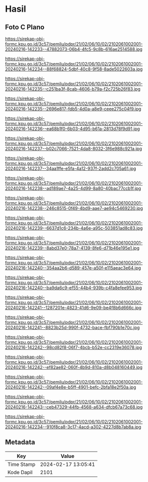 # Hasil

## Foto C Plano

https://sirekap-obj-formc.kpu.go.id/3c57/pemilu/pdpr/21/02/06/10/02/2102061002001-20240216-142233--47882073-06b4-4fc5-9c8b-616ae2514588.jpg

https://sirekap-obj-formc.kpu.go.id/3c57/pemilu/pdpr/21/02/06/10/02/2102061002001-20240216-142234--88f68824-5dbf-40c8-9f58-8ade5022603a.jpg

https://sirekap-obj-formc.kpu.go.id/3c57/pemilu/pdpr/21/02/06/10/02/2102061002001-20240216-142235--c251ba3f-8cab-4606-b79a-f2c725b26f83.jpg

https://sirekap-obj-formc.kpu.go.id/3c57/pemilu/pdpr/21/02/06/10/02/2102061002001-20240216-142235--2696e817-fdb5-4d0a-a8e9-ceee275c04f9.jpg

https://sirekap-obj-formc.kpu.go.id/3c57/pemilu/pdpr/21/02/06/10/02/2102061002001-20240216-142236--ea68b1f0-6b03-4d95-b61a-2813d78f9d91.jpg

https://sirekap-obj-formc.kpu.go.id/3c57/pemilu/pdpr/21/02/06/10/02/2102061002001-20240216-142237--b02c7066-7521-4da8-8032-3f6e988c921a.jpg

https://sirekap-obj-formc.kpu.go.id/3c57/pemilu/pdpr/21/02/06/10/02/2102061002001-20240216-142237--34aa1ffe-e5fa-4a12-937f-2add2c705a61.jpg

https://sirekap-obj-formc.kpu.go.id/3c57/pemilu/pdpr/21/02/06/10/02/2102061002001-20240216-142238--ad189ae7-4a25-4d99-8a80-40bac77ccb1f.jpg

https://sirekap-obj-formc.kpu.go.id/3c57/pemilu/pdpr/21/02/06/10/02/2102061002001-20240216-142238--246c8515-0f49-4bd9-aae7-ae94c5469230.jpg

https://sirekap-obj-formc.kpu.go.id/3c57/pemilu/pdpr/21/02/06/10/02/2102061002001-20240216-142239--6637d1c6-234b-4a6e-a95c-503851ad8c83.jpg

https://sirekap-obj-formc.kpu.go.id/3c57/pemilu/pdpr/21/02/06/10/02/2102061002001-20240216-142239--8abd37e0-78a7-4139-8fe6-d71b46e195e1.jpg

https://sirekap-obj-formc.kpu.go.id/3c57/pemilu/pdpr/21/02/06/10/02/2102061002001-20240216-142240--354aa2b6-d589-457e-a50f-e115aeac3e64.jpg

https://sirekap-obj-formc.kpu.go.id/3c57/pemilu/pdpr/21/02/06/10/02/2102061002001-20240216-142240--ba9da6c9-ef55-44b4-939b-c4fa8efee953.jpg

https://sirekap-obj-formc.kpu.go.id/3c57/pemilu/pdpr/21/02/06/10/02/2102061002001-20240216-142241--1287201e-4823-41d6-9e09-be4f8b6d666c.jpg

https://sirekap-obj-formc.kpu.go.id/3c57/pemilu/pdpr/21/02/06/10/02/2102061002001-20240216-142241--8823b25d-990f-4732-bace-fbf790b1e70c.jpg

https://sirekap-obj-formc.kpu.go.id/3c57/pemilu/pdpr/21/02/06/10/02/2102061002001-20240216-142242--98cd82f8-06f7-4bcb-b52e-cc2319e36078.jpg

https://sirekap-obj-formc.kpu.go.id/3c57/pemilu/pdpr/21/02/06/10/02/2102061002001-20240216-142242--ef82ae82-060f-4b9d-810a-d8b048160449.jpg

https://sirekap-obj-formc.kpu.go.id/3c57/pemilu/pdpr/21/02/06/10/02/2102061002001-20240216-142242--09af4e8e-b5ff-4901-befc-2bfa18e2f50a.jpg

https://sirekap-obj-formc.kpu.go.id/3c57/pemilu/pdpr/21/02/06/10/02/2102061002001-20240216-142243--ceb47329-44fb-4568-a634-dfcb67a73c68.jpg

https://sirekap-obj-formc.kpu.go.id/3c57/pemilu/pdpr/21/02/06/10/02/2102061002001-20240216-142234--910f8ca8-3c17-4acd-a302-4227d8b7ab8a.jpg


## Metadata

| Key        | Value               |
| ---------- | ------------------- |
| Time Stamp | 2024-02-17 13:05:41 |
| Kode Dapil | 2101                |



